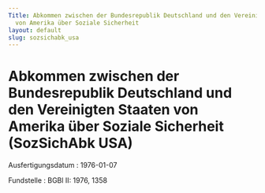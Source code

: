 ```yaml
---
Title: Abkommen zwischen der Bundesrepublik Deutschland und den Vereinigten Staaten
  von Amerika über Soziale Sicherheit
layout: default
slug: sozsichabk_usa
---
```


# Abkommen zwischen der Bundesrepublik Deutschland und den Vereinigten Staaten von Amerika über Soziale Sicherheit (SozSichAbk USA)

Ausfertigungsdatum
:   1976-01-07

Fundstelle
:   BGBl II: 1976, 1358

